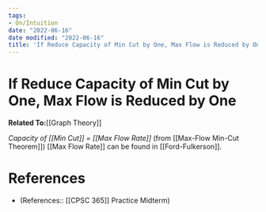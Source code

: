 ```yaml
---
tags:
- On/Intuition
date: "2022-06-16"
date modified: "2022-06-16"
title: 'If Reduce Capacity of Min Cut by One, Max Flow is Reduced by One'
---
```


# If Reduce Capacity of Min Cut by One, Max Flow is Reduced by One
**Related To:**[[Graph Theory]]

*Capacity of [[Min Cut]] = [[Max Flow Rate]]* (from [[Max-Flow Min-Cut Theorem]])
[[Max Flow Rate]] can be found in [[Ford-Fulkerson]].

# References
- (References:: [[CPSC 365]] Practice Midterm)
